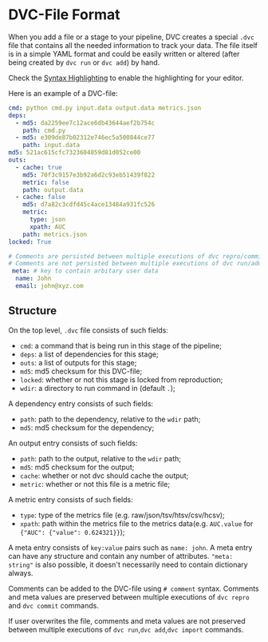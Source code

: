 # DVC-File Format

When you add a file or a stage to your pipeline, DVC creates a special `.dvc`
file that contains all the needed information to track your data. The file
itself is in a simple YAML format and could be easily written or altered (after
being created by `dvc run` or `dvc add`) by hand.

Check the [Syntax Highlighting](/doc/user-guide/plugins) to enable the
highlighting for your editor.

Here is an example of a DVC-file:

```yaml
cmd: python cmd.py input.data output.data metrics.json
deps:
  - md5: da2259ee7c12ace6db43644aef2b754c
    path: cmd.py
  - md5: e309de87b02312e746ec5a500844ce77
    path: input.data
md5: 521ac615cfc7323604059d81d052ce00
outs:
  - cache: true
    md5: 70f3c9157e3b92a6d2c93eb51439f822
    metric: false
    path: output.data
  - cache: false
    md5: d7a82c3cdfd45c4ace13484a931fc526
    metric:
      type: json
      xpath: AUC
    path: metrics.json
locked: True

# Comments are persisted between multiple executions of dvc repro/commit.
# Comments are not persisted between multiple executions of dvc run/add/import.
 meta: # key to contain arbitary user data
  name: John
  email: john@xyz.com
```

## Structure

On the top level, `.dvc` file consists of such fields:

- `cmd`: a command that is being run in this stage of the pipeline;
- `deps`: a list of dependencies for this stage;
- `outs`: a list of outputs for this stage;
- `md5`: md5 checksum for this DVC-file;
- `locked`: whether or not this stage is locked from reproduction;
- `wdir`: a directory to run command in (default `.`);

A dependency entry consists of such fields:

- `path`: path to the dependency, relative to the `wdir` path;
- `md5`: md5 checksum for the dependency;

An output entry consists of such fields:

- `path`: path to the output, relative to the `wdir` path;
- `md5`: md5 checksum for the output;
- `cache`: whether or not dvc should cache the output;
- `metric`: whether or not this file is a metric file;

A metric entry consists of such fields:

- `type`: type of the metrics file (e.g. raw/json/tsv/htsv/csv/hcsv);
- `xpath`: path within the metrics file to the metrics data(e.g. `AUC.value` for
  `{"AUC": {"value": 0.624321}}`);

A meta entry consists of `key:value` pairs such as `name: john`. A meta entry
can have any structure and contain any number of attributes. `"meta: string"` is
also possible, it doesn't necessarily need to contain dictionary always.

Comments can be added to the DVC-file using `# comment` syntax. Comments and
meta values are preserved between multiple executions of `dvc repro` and
`dvc commit` commands.

If user overwrites the file, comments and meta values are not preserved between
multiple executions of `dvc run`,`dvc add`,`dvc import` commands.
